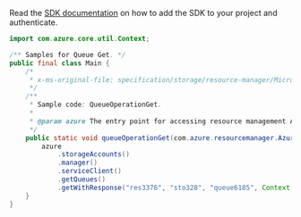 Read the [SDK documentation](https://github.com/Azure/azure-sdk-for-java/blob/azure-resourcemanager_2.12.0/sdk/resourcemanager/azure-resourcemanager/README.md) on how to add the SDK to your project and authenticate.

```java
import com.azure.core.util.Context;

/** Samples for Queue Get. */
public final class Main {
    /*
     * x-ms-original-file: specification/storage/resource-manager/Microsoft.Storage/stable/2021-08-01/examples/QueueOperationGet.json
     */
    /**
     * Sample code: QueueOperationGet.
     *
     * @param azure The entry point for accessing resource management APIs in Azure.
     */
    public static void queueOperationGet(com.azure.resourcemanager.AzureResourceManager azure) {
        azure
            .storageAccounts()
            .manager()
            .serviceClient()
            .getQueues()
            .getWithResponse("res3376", "sto328", "queue6185", Context.NONE);
    }
}
```
